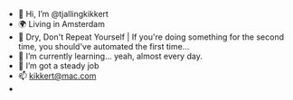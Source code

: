 - 👋 Hi, I’m @tjallingkikkert
- 🌍 Living in Amsterdam
- 👀 Dry, Don't Repeat Yourself | If you're doing something for the second time, you should've automated the first time...
- 🌱 I’m currently learning... yeah, almost every day.
- 💞️ I’m got a steady job
- 📫 kikkert@mac.com
- 

<!---
tjallingkikkert/tjallingkikkert is a ✨ special ✨ repository because its `README.md` (this file) appears on your GitHub profile.
You can click the Preview link to take a look at your changes.
--->
